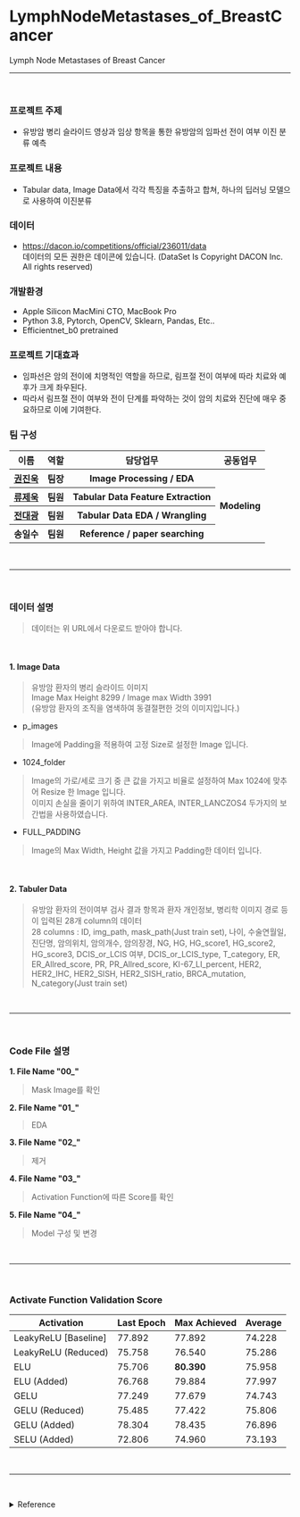 # LymphNodeMetastases_of_BreastCancer
Lymph Node Metastases of Breast Cancer
<br/><hr/><br/>
### 프로젝트 주제
- 유방암 병리 슬라이드 영상과 임상 항목을 통한 유방암의 임파선 전이 여부 이진 분류 예측

### 프로젝트 내용
- Tabular data, Image Data에서 각각 특징을 추출하고 합쳐, 하나의 딥러닝 모델으로 사용하여 이진분류

### 데이터
- https://dacon.io/competitions/official/236011/data <br/>
데이터의 모든 권한은 데이콘에 있습니다. (DataSet Is Copyright DACON Inc. All rights reserved)

### 개발환경
- Apple Silicon MacMini CTO, MacBook Pro
- Python 3.8, Pytorch, OpenCV, Sklearn, Pandas, Etc..
- Efficientnet_b0 pretrained

### 프로젝트 기대효과
- 임파선은 암의 전이에 치명적인 역할을 하므로, 림프절 전이 여부에 따라 치료와 예후가 크게 좌우된다.
- 따라서 림프절 전이 여부와 전이 단계를 파악하는 것이 암의 치료와 진단에 매우 중요하므로 이에 기여한다.

### 팀 구성
<table>
  <tr>
    <th>이름</th>
    <th>역할</th>
    <th>담당업무</th>
    <th>공동업무</th>
  </tr>
  
  <tr>
    <th><a href='https://github.com/JacobKwon'>권진욱</a></th>
    <th>팀장</th>
    <th>Image Processing / EDA</th>
    <th rowspan="4">Modeling</th>
  </tr>
  
  <tr>
    <th><a href='https://github.com/jakeeryu'>류제욱</a></th>
    <th>팀원</th>
    <th>Tabular Data Feature Extraction</th>
  </tr>
  
  <tr>
    <th><a href='https://github.com/devTeddyB'>전대광</a></th>
    <th>팀원</th>
    <th>Tabular Data EDA / Wrangling</th>
  </tr>
  
  <tr>
    <th>송일수</th>
    <th>팀원</th>
    <th>Reference / paper searching</th>
  </tr>
</table>


<br/><hr/><br/>
### 데이터 설명
> 데이터는 위 URL에서 다운로드 받아야 합니다.
<br/>

#### 1. Image Data

> 유방암 환자의 병리 슬라이드 이미지<br/>
> Image Max Height 8299 / Image max Width 3991<br/>
(유방암 환자의 조직을 염색하여 동결절편한 것의 이미지입니다.)

- p_images
> Image에 Padding을 적용하여 고정 Size로 설정한 Image 입니다.

- 1024_folder
> Image의 가로/세로 크기 중 큰 값을 가지고 비율로 설정하여 Max 1024에 맞추어 Resize 한 Image 입니다.<br/>
> 이미지 손실을 줄이기 위하여 INTER_AREA, INTER_LANCZOS4 두가지의 보간법을 사용하였습니다.

- FULL_PADDING
> Image의 Max Width, Height 값을 가지고 Padding한 데이터 입니다.

<br/>

#### 2. Tabuler Data

> 유방암 환자의 전이여부 검사 결과 항목과 환자 개인정보, 병리학 이미지 경로 등이 입력된 28개 column의 데이터<br/>
> 28 columns : ID, img_path, mask_path(Just train set), 나이, 수술연월일, 진단명, 암의위치, 암의개수, 암의장경, NG, HG, HG_score1, HG_score2, HG_score3, DCIS_or_LCIS 여부, DCIS_or_LCIS_type, T_category, ER, ER_Allred_score, PR, PR_Allred_score, KI-67_LI_percent, HER2, HER2_IHC, HER2_SISH, HER2_SISH_ratio, BRCA_mutation, N_category(Just train set)


<br/><hr/><br/>
### Code File 설명
<strong>1. File Name "00_"</strong><br/>
> Mask Image를 확인<br/>

<strong>2. File Name "01_"</strong><br/>
> EDA<br/>

<strong>3. File Name "02_"</strong><br/>
> 제거<br/>

<strong>4. File Name "03_"</strong><br/>
> Activation Function에 따른 Score를 확인<br/>

<strong>5. File Name "04_"</strong><br/>
> Model 구성 및 변경<br/>


<br/><hr/><br/>
### Activate Function Validation Score

| Activation           | Last Epoch | Max Achieved | Average |
|----------------------|------------|--------------|---------|
| LeakyReLU [Baseline] | 77.892     | 77.892       | 74.228  |
| LeakyReLU (Reduced)  | 75.758     | 76.540       | 75.286  |
| ELU                  | 75.706     | **80.390**   | 75.958  |
| ELU (Added)          | 76.768     | 79.884       | 77.997  |
| GELU                 | 77.249     | 77.679       | 74.743  |
| GELU (Reduced)       | 75.485     | 77.422       | 75.806  |
| GELU (Added)         | 78.304     | 78.435       | 76.896  |
| SELU (Added)         | 72.806     | 74.960       | 73.193  |

<br/><hr/><br/>
<details>
  <summary>Reference</summary>
  <br/>
  
  [Multiple Instance Learning: Model Pipeline](https://www.youtube.com/watch?v=h5qThVdAfOQ)
  
  [Dual-stream Multiple Instance Learning Network for Whole Slide Image Classification with Self-supervised Contrastive Learning](https://openaccess.thecvf.com/content/CVPR2021/papers/Li_Dual-Stream_Multiple_Instance_Learning_Network_for_Whole_Slide_Image_Classification_CVPR_2021_paper.pdf)
  
  [Multiple Instance Learning](https://medium.com/swlh/multiple-instance-learning-c49bd21f5620)
  
  [MedAI #36: Weakly supervised tumor detection in whole slide image analysis | Bin Li](https://www.youtube.com/watch?v=ZPe94q8wxPQ)
  
  [2018 Data Science Bowl: Find the nuclei in divergent images to advance medical discovery](https://www.kaggle.com/competitions/data-science-bowl-2018/data)
  
  [Breast Cancer Classification With PyTorch and Deep Learning](https://medium.com/swlh/breast-cancer-classification-with-pytorch-and-deep-learning-52dd62362157)
  
  [Deep learning-based cross-classifications reveal conserved spatial behaviors within tumor histological images](https://www.nature.com/articles/s41467-020-20030-5)
  
  [Deep Learning Models for Histopathological Classification of Gastric and Colonic Epithelial Tumours](https://www.nature.com/articles/s41598-020-58467-9)
  
  [Finetuning Torchvision Models](https://pytorch.org/tutorials/beginner/finetuning_torchvision_models_tutorial.html#inception-v3)
  
  [Torchvision.models](https://pytorch.org/vision/0.8/models.html)
  
  [U-Net: Convolutional Networks for Biomedical Image Segmentation](https://lmb.informatik.uni-freiburg.de/people/ronneber/u-net/)
  
  [U-Net For Brain MRI](https://pytorch.org/hub/mateuszbuda_brain-segmentation-pytorch_unet/)
  
  [Models and Pre-trained Weights](https://pytorch.org/vision/stable/models.html)
  
  [U-Net Model with submission](https://www.kaggle.com/code/hmendonca/u-net-model-with-submission/notebook)
  
  [Breast Cancer Histology](https://emedicine.medscape.com/article/1954658-overview#a3)
  
  [BRCA Gene Mutations: Cancer Risk and Genetic Testing](https://www.cancer.gov/about-cancer/causes-prevention/genetics/brca-fact-sheet)
  
</details>
